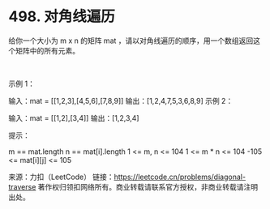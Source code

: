 # 498. 对角线遍历

给你一个大小为 m x n 的矩阵 mat ，请以对角线遍历的顺序，用一个数组返回这个矩阵中的所有元素。

 

示例 1：


输入：mat = [[1,2,3],[4,5,6],[7,8,9]]
输出：[1,2,4,7,5,3,6,8,9]
示例 2：

输入：mat = [[1,2],[3,4]]
输出：[1,2,3,4]
 

提示：

m == mat.length
n == mat[i].length
1 <= m, n <= 104
1 <= m * n <= 104
-105 <= mat[i][j] <= 105

来源：力扣（LeetCode）
链接：https://leetcode.cn/problems/diagonal-traverse
著作权归领扣网络所有。商业转载请联系官方授权，非商业转载请注明出处。
